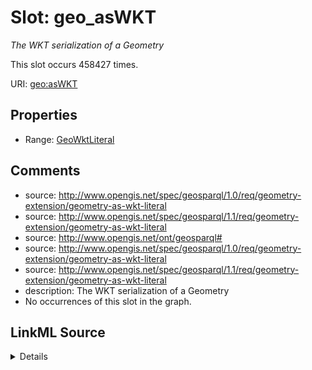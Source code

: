 

# Slot: geo_asWKT


_The WKT serialization of a Geometry_






This slot occurs 458427 times.


URI: [geo:asWKT](http://www.opengis.net/ont/geosparql#asWKT)



<!-- no inheritance hierarchy -->








## Properties

* Range: [GeoWktLiteral](../types/GeoWktLiteral.md)





## Comments

* source: http://www.opengis.net/spec/geosparql/1.0/req/geometry-extension/geometry-as-wkt-literal
* source: http://www.opengis.net/spec/geosparql/1.1/req/geometry-extension/geometry-as-wkt-literal
* source: http://www.opengis.net/ont/geosparql#
* source: http://www.opengis.net/spec/geosparql/1.0/req/geometry-extension/geometry-as-wkt-literal
* source: http://www.opengis.net/spec/geosparql/1.1/req/geometry-extension/geometry-as-wkt-literal
* description: The WKT serialization of a Geometry
* No occurrences of this slot in the graph.



## LinkML Source

<details>

```yaml
name: geo_asWKT
description: The WKT serialization of a Geometry
comments:
- 'source: http://www.opengis.net/spec/geosparql/1.0/req/geometry-extension/geometry-as-wkt-literal'
- 'source: http://www.opengis.net/spec/geosparql/1.1/req/geometry-extension/geometry-as-wkt-literal'
- 'source: http://www.opengis.net/ont/geosparql#'
- 'source: http://www.opengis.net/spec/geosparql/1.0/req/geometry-extension/geometry-as-wkt-literal'
- 'source: http://www.opengis.net/spec/geosparql/1.1/req/geometry-extension/geometry-as-wkt-literal'
- 'description: The WKT serialization of a Geometry'
- No occurrences of this slot in the graph.
from_schema: okns:geo
source: http://www.opengis.net/ont/geosparql#
domain: geo_Geometry
slot_uri: geo:asWKT
subproperty_of: geo_hasSerialization
range: geo_wktLiteral

```
</details>